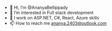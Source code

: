 - 👋 Hi, I’m @AnanyaBellippady
- 👀 I’m interested in Full stack development
- 🌱 I work on ASP.NET, C#, React, Azure skills
- 📫 How to reach me ananya.2403@outlook.com

<!---
AnanyaBellippady/AnanyaBellippady is a ✨ special ✨ repository because its `README.md` (this file) appears on your GitHub profile.
You can click the Preview link to take a look at your changes.
--->
